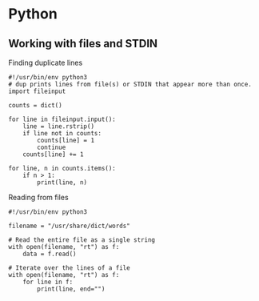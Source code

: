 Python
======

Working with files and STDIN
----------------------------

Finding duplicate lines

    #!/usr/bin/env python3
    # dup prints lines from file(s) or STDIN that appear more than once.
    import fileinput

    counts = dict()

    for line in fileinput.input():
        line = line.rstrip()
        if line not in counts:
            counts[line] = 1
            continue
        counts[line] += 1

    for line, n in counts.items():
        if n > 1:
            print(line, n)

Reading from files

    #!/usr/bin/env python3

    filename = "/usr/share/dict/words"

    # Read the entire file as a single string
    with open(filename, "rt") as f:
        data = f.read()

    # Iterate over the lines of a file
    with open(filename, "rt") as f:
        for line in f:
            print(line, end="")
